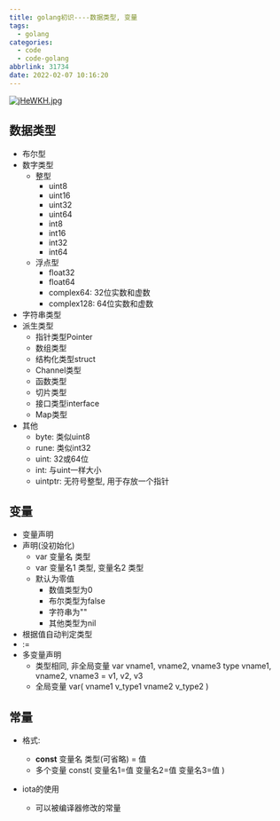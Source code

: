 ```yaml
---
title: golang初识----数据类型, 变量
tags:
  - golang
categories:
  - code
  - code-golang
abbrlink: 31734
date: 2022-02-07 10:16:20
---
```

  
[![jHeWKH.jpg](https://s1.ax1x.com/2022/07/19/jHeWKH.jpg)](https://imgtu.com/i/jHeWKH)
<!--more-->

## 数据类型

- 布尔型
- 数字类型
  - 整型
    - uint8
    - uint16
    - uint32
    - uint64
    - int8
    - int16
    - int32
    - int64
  - 浮点型
    - float32
    - float64
    - complex64: 32位实数和虚数
    - complex128: 64位实数和虚数
- 字符串类型
- 派生类型
  - 指针类型Pointer
  - 数组类型
  - 结构化类型struct
  - Channel类型
  - 函数类型
  - 切片类型
  - 接口类型interface
  - Map类型
- 其他
  - byte: 类似uint8
  - rune: 类似int32
  - uint: 32或64位
  - int: 与uint一样大小
  - uintptr: 无符号整型, 用于存放一个指针
  
## 变量

- 变量声明
- 声明(没初始化)
  - var 变量名 类型
  - var 变量名1 类型, 变量名2 类型
  - 默认为零值
    - 数值类型为0
    - 布尔类型为false
    - 字符串为""
    - 其他类型为nil
- 根据值自动判定类型
- :=
- 多变量声明
  - 类型相同, 非全局变量
      var vname1, vname2, vname3 type
      vname1, vname2, vname3 = v1, v2, v3
  - 全局变量
      var(
          vname1 v_type1
          vname2 v_type2
    )
  

## 常量

- 格式:
  - **const** 变量名 类型(可省略) = 值
  - 多个变量
    const(
        变量名1=值
        变量名2=值
        变量名3=值
    )

- iota的使用
  - 可以被编译器修改的常量


























